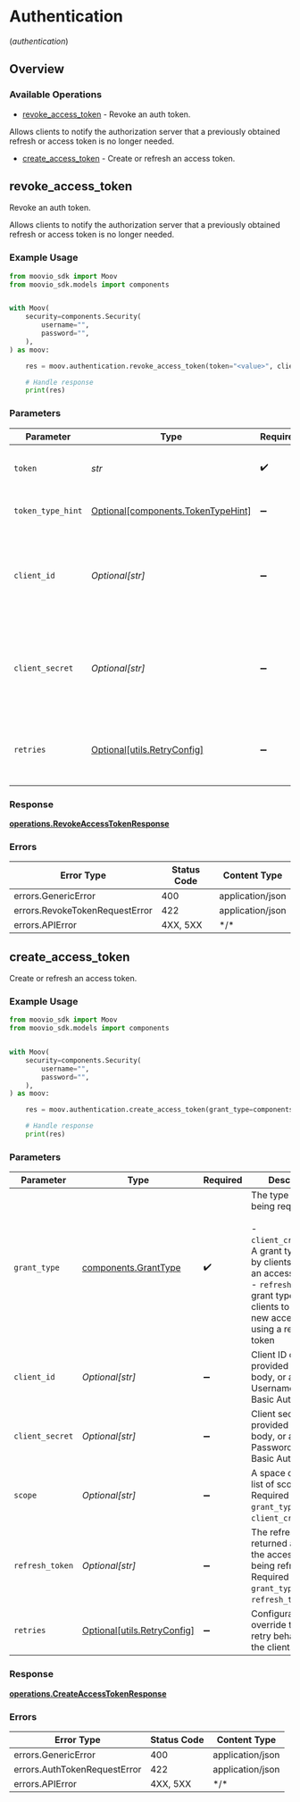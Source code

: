 # Authentication
(*authentication*)

## Overview

### Available Operations

* [revoke_access_token](#revoke_access_token) - Revoke an auth token.

Allows clients to notify the authorization server that a previously obtained refresh or access token is no longer needed.
* [create_access_token](#create_access_token) - Create or refresh an access token.

## revoke_access_token

Revoke an auth token.

Allows clients to notify the authorization server that a previously obtained refresh or access token is no longer needed.

### Example Usage

```python
from moovio_sdk import Moov
from moovio_sdk.models import components


with Moov(
    security=components.Security(
        username="",
        password="",
    ),
) as moov:

    res = moov.authentication.revoke_access_token(token="<value>", client_id="5clTR_MdVrrkgxw2", client_secret="dNC-hg7sVm22jc3g_Eogtyu0_1Mqh_4-")

    # Handle response
    print(res)

```

### Parameters

| Parameter                                                                              | Type                                                                                   | Required                                                                               | Description                                                                            | Example                                                                                |
| -------------------------------------------------------------------------------------- | -------------------------------------------------------------------------------------- | -------------------------------------------------------------------------------------- | -------------------------------------------------------------------------------------- | -------------------------------------------------------------------------------------- |
| `token`                                                                                | *str*                                                                                  | :heavy_check_mark:                                                                     | The access or refresh token to revoke.                                                 |                                                                                        |
| `token_type_hint`                                                                      | [Optional[components.TokenTypeHint]](../../models/components/tokentypehint.md)         | :heavy_minus_sign:                                                                     | The type of token being revoked.                                                       |                                                                                        |
| `client_id`                                                                            | *Optional[str]*                                                                        | :heavy_minus_sign:                                                                     | Client ID can be provided here in the body, or as the Username in HTTP Basic Auth.     | 5clTR_MdVrrkgxw2                                                                       |
| `client_secret`                                                                        | *Optional[str]*                                                                        | :heavy_minus_sign:                                                                     | Client secret can be provided here in the body, or as the Password in HTTP Basic Auth. | dNC-hg7sVm22jc3g_Eogtyu0_1Mqh_4-                                                       |
| `retries`                                                                              | [Optional[utils.RetryConfig]](../../models/utils/retryconfig.md)                       | :heavy_minus_sign:                                                                     | Configuration to override the default retry behavior of the client.                    |                                                                                        |

### Response

**[operations.RevokeAccessTokenResponse](../../models/operations/revokeaccesstokenresponse.md)**

### Errors

| Error Type                     | Status Code                    | Content Type                   |
| ------------------------------ | ------------------------------ | ------------------------------ |
| errors.GenericError            | 400                            | application/json               |
| errors.RevokeTokenRequestError | 422                            | application/json               |
| errors.APIError                | 4XX, 5XX                       | \*/\*                          |

## create_access_token

Create or refresh an access token.

### Example Usage

```python
from moovio_sdk import Moov
from moovio_sdk.models import components


with Moov(
    security=components.Security(
        username="",
        password="",
    ),
) as moov:

    res = moov.authentication.create_access_token(grant_type=components.GrantType.CLIENT_CREDENTIALS, client_id="5clTR_MdVrrkgxw2", client_secret="dNC-hg7sVm22jc3g_Eogtyu0_1Mqh_4-", scope="/accounts.read /accounts.write", refresh_token="eyJhbGc0eSI6TQSIsImN0kpXVCIsImtp6IkpXVsImtpZC0a...")

    # Handle response
    print(res)

```

### Parameters

| Parameter                                                                                                                                                                                                                 | Type                                                                                                                                                                                                                      | Required                                                                                                                                                                                                                  | Description                                                                                                                                                                                                               | Example                                                                                                                                                                                                                   |
| ------------------------------------------------------------------------------------------------------------------------------------------------------------------------------------------------------------------------- | ------------------------------------------------------------------------------------------------------------------------------------------------------------------------------------------------------------------------- | ------------------------------------------------------------------------------------------------------------------------------------------------------------------------------------------------------------------------- | ------------------------------------------------------------------------------------------------------------------------------------------------------------------------------------------------------------------------- | ------------------------------------------------------------------------------------------------------------------------------------------------------------------------------------------------------------------------- |
| `grant_type`                                                                                                                                                                                                              | [components.GrantType](../../models/components/granttype.md)                                                                                                                                                              | :heavy_check_mark:                                                                                                                                                                                                        | The type of grant being requested.<br/><br/>  - `client_credentials`: A grant type used by clients to obtain an access token<br/>  - `refresh_token`: A grant type used by clients to obtain a new access token using a refresh token |                                                                                                                                                                                                                           |
| `client_id`                                                                                                                                                                                                               | *Optional[str]*                                                                                                                                                                                                           | :heavy_minus_sign:                                                                                                                                                                                                        | Client ID can be provided here in the body, or as the Username in HTTP Basic Auth.                                                                                                                                        | 5clTR_MdVrrkgxw2                                                                                                                                                                                                          |
| `client_secret`                                                                                                                                                                                                           | *Optional[str]*                                                                                                                                                                                                           | :heavy_minus_sign:                                                                                                                                                                                                        | Client secret can be provided here in the body, or as the Password in HTTP Basic Auth.                                                                                                                                    | dNC-hg7sVm22jc3g_Eogtyu0_1Mqh_4-                                                                                                                                                                                          |
| `scope`                                                                                                                                                                                                                   | *Optional[str]*                                                                                                                                                                                                           | :heavy_minus_sign:                                                                                                                                                                                                        | A space delimited list of scopes. Required when `grant_type` is `client_credentials`.                                                                                                                                     | /accounts.read /accounts.write                                                                                                                                                                                            |
| `refresh_token`                                                                                                                                                                                                           | *Optional[str]*                                                                                                                                                                                                           | :heavy_minus_sign:                                                                                                                                                                                                        | The refresh_token returned alongside the access token being refreshed. Required when `grant_type` is `refresh_token`.                                                                                                     | eyJhbGc0eSI6TQSIsImN0kpXVCIsImtp6IkpXVsImtpZC0a...                                                                                                                                                                        |
| `retries`                                                                                                                                                                                                                 | [Optional[utils.RetryConfig]](../../models/utils/retryconfig.md)                                                                                                                                                          | :heavy_minus_sign:                                                                                                                                                                                                        | Configuration to override the default retry behavior of the client.                                                                                                                                                       |                                                                                                                                                                                                                           |

### Response

**[operations.CreateAccessTokenResponse](../../models/operations/createaccesstokenresponse.md)**

### Errors

| Error Type                   | Status Code                  | Content Type                 |
| ---------------------------- | ---------------------------- | ---------------------------- |
| errors.GenericError          | 400                          | application/json             |
| errors.AuthTokenRequestError | 422                          | application/json             |
| errors.APIError              | 4XX, 5XX                     | \*/\*                        |